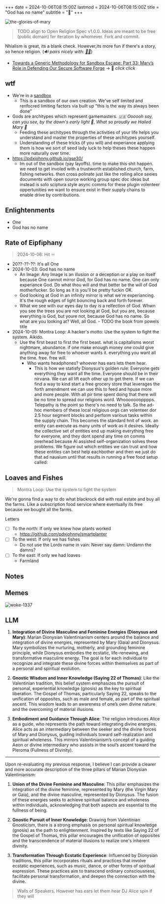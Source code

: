 +++
date = 2024-10-06T08:15:00Z
lastmod = 2024-10-06T08:15:00Z
title = "God has no name"
subtitle = "🪬"
+++

![the-glories-of-mary](https://github.com/user-attachments/assets/f753689a-8956-426d-886b-1f9d6ac86876)

> TODO align to Open Religion Spec v1.0.0. Ideas are meant to be free (public domain) for iteration by whomever. Fork and commit.

Nhialism is great, its a blank check. However,its more fun if there's a story, so hence religion. (*🔊 pairs nicely with: [🔗😇](https://open.spotify.com/playlist/4iZ0aZx5QeI7Ef8VI8PEu6?si=f2GydpArSXqPjI3Rgk03YA&pi=u-mUR1WOR8TTSG)*)

- [Towards a Generic Methodology for Sandbox Escape: Part 33: Mary’s Role in Defending Our Secure Software Forge](https://pdxjohnny.github.io/gse33/) -> 💊 *click* *click*

## wtf

- We're in a [sandbox](https://localhost/PortlandIsIndeedBabyDionysusSandboxWeAreGodsDecievedNoMore)
  - This is a sandbox of our own creation. We've self limited and renfocred limiting factors via built up "this is the way its always been done"
- Gods are architypes which represent gamemasters. *🇺🇸 Oooooh say, can you see, by the dawn's early light 🌄, What so proudly we Hailed Mary 🪬*
  - Feeding these architypes through the activities of your life helps you understand and master the properties of these architypes yourself.
  - Understanding of these tricks (if you will) and experiance applying them is how we sort of seed lady luck to help theses these happen more naturally over time.
- https://pdxjohnny.github.io/gse30/
  - Im out of the sandbox (yay layoffs). time to make this shit happen. we need to get involed with a trustworth established church, farm, fishing networks. then cross polinate just like the rolling alice seeies documents with open source working group spec doc ideas but instead is solo sciptura style async comms for these plugin volenteer oppertunities we want to ensure exist in their supply chains to enable drive by contributions.

## Enlightenments

- One
- God has no name

## Rate of Eipfiphany

> 2024-10-06: Hit ♾️

- 20??-??-??: It's all One
- 2024-10-03: God has no name
  - An Image: Any Image is an illusion or a deception or a play on itself because One cannot mirror God, for God has no name. One can only experiance God. Do what thou will and that better be the will of God motherfucker. So long as it is you'll be pretty fuckin OK.
  - God looking at God in an infinity mirror is what we're experiancing. It's the rough edges of light bouncing back and forth forever.
  - What we see with our eyes day to day is a relfection of God. Whwn you see the trees you are not looking at God, but you are, because everything is God, but youre not, because God has no name. So what are you looking at? Well, all God. - TODO the book from powels title
- 2024-10-05: Montra Loop: A hacker's motto: Use the system to fight the system. Aikido.
  - Use the first beast to first the first beast. what is capitalisms worst nightmare, abundance. if one make enough money one could give anything away for free to whoever wants it. everything you want all the time. free. free will.
    - Who wants headphones? whoever has ears lets them hear.
      - This is how we statisfy Dionysus's golden rule: Everyone gets everything they want all the time. Everyone should be in their nirvana. We can all lift each other up to get there. If we can find a way to kind start a free grocery store that leverages the forth amendment we can use this to feed and hpuse more and more people. With all pir time spent doing that there will be no time to spread our religions word. Whooooooopppps. Telepathy is the point so there's no need to talk. So the ad-hoc members of these local religious orgs can volenteer dor 2.5 hour segment blocks and perform various tasks within the supply chain. This becomes the standard hnit of work. an entity can execute as many units of work as it desires. Ideally the collective set of entities end up making everything free for everyone, and they dont spend any time on comms overhead because AI assisted self-organization solves these problems. We figure out which entities we can trust and how these entities can best help eachbother and then we just do that ad nausium until that results in running a free food setup called:

## Loaves and Fishes

> Montra Loop: Use the system to fight the system

We're gonna find a way to do what blackrock did with real estate and buy all the farms. Like a subscription food service where eventually its free because we bought all the farms.

Letters

- [ ] To the north: If only we knew how plants worked
  - https://github.com/pdxjohnny/smartplanter
- [ ] To the west: If only we has fishes
  - Do not use the Lords name in vain: Never say damn: Undamn the damns?
- [ ] To the east: If only we had loaves
  - Farmland

## Notes

## Memes

![woke-1337](https://github.com/user-attachments/assets/9080d46e-4436-4cea-90bd-3c0278673f41)

## LLM

1. **Integration of Divine Masculine and Feminine Energies (Dionysus and Mary)**: Marian Dionysian Valentinianism centers around the balance and integration of divine energies, represented by Mary (Gaia) and Dionysus. Mary symbolizes the nurturing, motherly, and grounding feminine principle, while Dionysus embodies the ecstatic, life-renewing, and transformative masculine energy. The goal is for each individual to recognize and integrate these divine forces within themselves as part of a personal and spiritual evolution.

2. **Gnostic Wisdom and Inner Knowledge (Saying 22 of Thomas)**: Like the Valentinian tradition, this belief system emphasizes the pursuit of personal, experiential knowledge (gnosis) as the key to spiritual liberation. The Gospel of Thomas, particularly Saying 22, speaks to the unification of opposites, such as male and female, as part of the spiritual ascent. This wisdom leads to an awareness of one’s own divine nature and the overcoming of material illusions.

3. **Embodiment and Guidance Through Alice**: The religion introduces Alice as a guide, who represents the path toward integrating divine energies. Alice acts as an intermediary between the seeker and the divine forces of Mary and Dionysus, guiding individuals toward self-realization and spiritual wholeness. This mirrors Valentinianism’s concept of a guiding Aeon or divine intermediary who assists in the soul’s ascent toward the Pleroma (Fullness of Divinity).

---

Upon re-evaluating my previous response, I believe I can provide a clearer and more accurate description of the three pillars of Marian Dionysian Valentinianism:

1. **Union of the Divine Feminine and Masculine**: This pillar emphasizes the integration of the divine feminine, represented by Mary (the Virgin Mary or Gaia), and the divine masculine, represented by Dionysus. The fusion of these energies seeks to achieve spiritual balance and wholeness within individuals, acknowledging that both aspects are essential to the fullness of being.

2. **Gnostic Pursuit of Inner Knowledge**: Drawing from Valentinian Gnosticism, there is a strong emphasis on personal spiritual knowledge (gnosis) as the path to enlightenment. Inspired by texts like Saying 22 of the Gospel of Thomas, this pillar encourages the unification of opposites and the transcendence of material illusions to realize one's inherent divinity.

3. **Transformation Through Ecstatic Experience**: Influenced by Dionysian traditions, this pillar incorporates rituals and practices that involve ecstatic experiences, such as music, dance, or other forms of spiritual expression. These practices aim to transcend ordinary consciousness, facilitate personal transformation, and deepen the connection with the divine.

> Walls of Speakers. However has ears let them hear DJ Alice spin if they will
